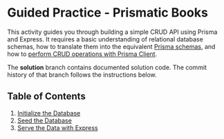 # Guided Practice - Prismatic Books

This activity guides you through building a simple CRUD API using Prisma and Express. It requires a basic understanding of relational database schemas, how to translate them into the equivalent [Prisma schemas](https://www.prisma.io/docs/concepts/components/prisma-schema), and how to [perform CRUD operations with Prisma Client](https://www.prisma.io/docs/concepts/components/prisma-client/crud).

The **solution** branch contains documented solution code. The commit history of that branch follows the instructions below.

## Table of Contents

1. [Initialize the Database](/docs/init_db.md)
1. [Seed the Database](/docs/seed_db.md)
1. [Serve the Data with Express](/docs/express.md)
